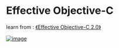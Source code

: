 # Effective Objective-C

learn from : [《Effective Objective-C 2.0》](https://book.douban.com/subject/25829244/) 

[![image](http://upload-images.jianshu.io/upload_images/822518-be452bc83fb02b4f.jpg?imageMogr2/auto-orient/strip%7CimageView2/2)](https://book.douban.com/subject/25829244/)